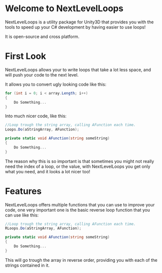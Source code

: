 # Welcome to NextLevelLoops

NextLevelLoops is a utility package for Unity3D that provides you with the tools to speed up your C# development by having easier to use loops!


It is open-source and cross platform. 

# First Look

NextLevelLoops allows your to write loops that take a lot less space, and will push your code to the next level.

It allows you to convert ugly looking code like this:

```c#
for (int i = 0; i < array.Length; i++)
{
    Do Something...
}
```
Into much nicer code, like this: 

```c#
//Loop trough the string array, calling AFunction each time.
Loops.Do(aStringArray, AFunction);

private static void AFunction(string someString)
{
    Do Something...
}
```

The reason why this is so important is that sometimes you might not really need the index of a loop, or the value, with NextLevelLoops you get only what you need, and it looks a lot nicer too!

# Features

NextLevelLoops offers multiple functions that you can use to improve your code, one very important one is the basic reverse loop function that you can use like this: 

```c#
//Loop trough the string array, calling AFunction each time.
RLoops.Do(aStringArray, AFunction);

private static void AFunction(string someString)
{
    Do Something...
}
```

This will go trough the array in reverse order, providing you with each of the strings contained in it.
